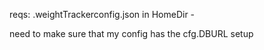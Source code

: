 reqs:
.weightTrackerconfig.json in HomeDir - 

need to make sure that my config has the cfg.DBURL setup